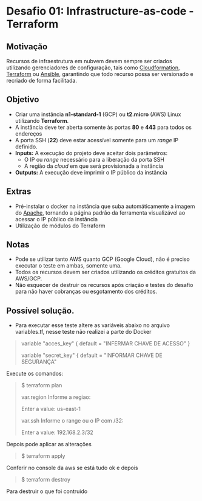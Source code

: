 # Desafio 01: Infrastructure-as-code - Terraform

## Motivação

Recursos de infraestrutura em nubvem devem sempre ser criados utilizando gerenciadores de configuração, tais como [Cloudformation](https://aws.amazon.com/cloudformation/), [Terraform](https://www.terraform.io/) ou [Ansible](https://www.ansible.com/), garantindo que todo recurso possa ser versionado e recriado de forma facilitada.

## Objetivo

- Criar uma instância **n1-standard-1** (GCP) ou **t2.micro** (AWS) Linux utilizando **Terraform**.
- A instância deve ter aberta somente às portas **80** e **443** para todos os endereços
- A porta SSH (**22**) deve estar acessível somente para um _range_ IP definido.
- **Inputs:** A execução do projeto deve aceitar dois parâmetros:
  - O IP ou _range_ necessário para a liberação da porta SSH
  - A região da _cloud_ em que será provisionada a instância
- **Outputs:** A execução deve imprimir o IP público da instância


## Extras

- Pré-instalar o docker na instância que suba automáticamente a imagem do [Apache](https://hub.docker.com/_/httpd/), tornando a página padrão da ferramenta visualizável ao acessar o IP público da instância
- Utilização de módulos do Terraform

## Notas
- Pode se utilizar tanto AWS quanto GCP (Google Cloud), não é preciso executar o teste em ambas, somente uma.
- Todos os recursos devem ser criados utilizando os créditos gratuitos da AWS/GCP.
- Não esquecer de destruir os recursos após criação e testes do desafio para não haver cobranças ou esgotamento dos créditos.

## Possível solução.

- Para executar esse teste altere as variáveis abaixo no arquivo variables.tf, nesse teste não realizei a parte do Docker

>variable "acces_key" {
>  default = "INFERMAR CHAVE DE ACESSO"
>}
>
>variable "secret_key" {
>    default = "INFORMAR CHAVE DE SEGURANÇA"

Execute os comandos:

>$ terraform plan
>
>var.region
>  Informe a regiao: 
>
>  Enter a value: us-east-1
>
>var.ssh
>  Informe o range ou o IP com /32: 
>
>  Enter a value: 192.168.2.3/32


Depois pode aplicar as alterações

>$ terraform apply

Conferir no console da aws se está tudo ok e depois

>$ terraform destroy

Para destruir o que foi contruido